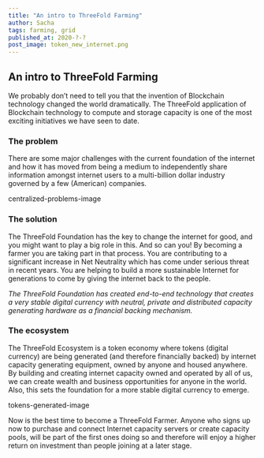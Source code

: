 ```yaml
---
title: "An intro to ThreeFold Farming"
author: Sacha
tags: farming, grid
published_at: 2020-?-?
post_image: token_new_internet.png
---
```


## An intro to ThreeFold Farming

We probably don’t need to tell you that the invention of Blockchain technology changed the world dramatically. The ThreeFold application of Blockchain technology to compute and storage capacity is one of the most exciting initiatives we have seen to date.

### The problem
There are some major challenges with the current foundation of the internet and how it has moved from being a medium to independently share information amongst internet users to a multi-billion dollar industry governed by a few (American) companies.

centralized-problems-image

### The solution
The ThreeFold Foundation has the key to change the internet for good, and you might want to play a big role in this. And so can you! By becoming a farmer you are taking part in that process. You are contributing to a significant increase in Net Neutrality which has come under serious threat in recent years. You are helping to build a more sustainable Internet for generations to come by giving the internet back to the people.

_The ThreeFold Foundation has created end-to-end technology that creates a very stable digital currency with neutral, private and distributed capacity generating hardware as a financial backing mechanism._

### The ecosystem
The ThreeFold Ecosystem is a token economy where tokens (digital currency) are being generated (and therefore financially backed) by internet capacity generating equipment, owned by anyone and housed anywhere. By building and creating internet capacity owned and operated by all of us, we can create wealth and business opportunities for anyone in the world. Also, this sets the foundation for a more stable digital currency to emerge.

tokens-generated-image

Now is the best time to become a ThreeFold Farmer. Anyone who signs up now to purchase and connect Internet capacity servers or create capacity pools, will be part of the first ones doing so and therefore will enjoy a higher return on investment than people joining at a later stage.
